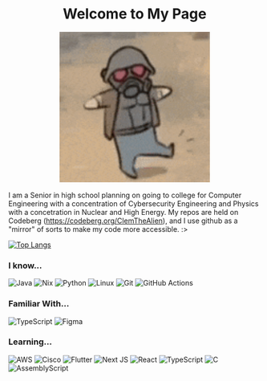 <div align="center" class="section-heading">
    <h1>
     Welcome to My Page
    </h1>
     <p>
    <img src="/assets/fallout-new-vegas.gif" alt="Courier 6" width = "300" height = "300"/>
     </p>
</div>

I am a Senior in high school planning on going to college for Computer Engineering with a concentration of Cybersecurity Engineering and Physics with a concetration in Nuclear and High Energy.
My repos are held on Codeberg (https://codeberg.org/ClemTheAlien), and I use github as a "mirror" of sorts to make my code more accessible. :>

[![Top Langs](https://github-readme-stats.vercel.app/api/top-langs/?username=ClemTheAlien)](https://github.com/anuraghazra/github-readme-stats)
### I know...
![Java](https://img.shields.io/badge/java-%23ED8B00.svg?style=for-the-badge&logo=openjdk&logoColor=white)
![Nix](https://img.shields.io/badge/NIX-5277C3.svg?style=for-the-badge&logo=NixOS&logoColor=white)
![Python](https://img.shields.io/badge/python-3670A0?style=for-the-badge&logo=python&logoColor=ffdd54)
![Linux](https://img.shields.io/badge/Linux-FCC624?style=for-the-badge&logo=linux&logoColor=black)
![Git](https://img.shields.io/badge/git-%23F05033.svg?style=for-the-badge&logo=git&logoColor=white)
![GitHub Actions](https://img.shields.io/badge/github%20actions-%232671E5.svg?style=for-the-badge&logo=githubactions&logoColor=white)

### Familiar With...
![TypeScript](https://img.shields.io/badge/typescript-%23007ACC.svg?style=for-the-badge&logo=typescript&logoColor=white)
![Figma](https://img.shields.io/badge/figma-%23F24E1E.svg?style=for-the-badge&logo=figma&logoColor=white)
### Learning...
![AWS](https://img.shields.io/badge/AWS-%23FF9900.svg?style=for-the-badge&logo=amazon-aws&logoColor=white)
![Cisco](https://img.shields.io/badge/cisco-%23049fd9.svg?style=for-the-badge&logo=cisco&logoColor=black)
 ![Flutter](https://img.shields.io/badge/Flutter-%2302569B.svg?style=for-the-badge&logo=Flutter&logoColor=white)
 ![Next JS](https://img.shields.io/badge/Next-black?style=for-the-badge&logo=next.js&logoColor=white)
 ![React](https://img.shields.io/badge/react-%2320232a.svg?style=for-the-badge&logo=react&logoColor=%2361DAFB)
 ![TypeScript](https://img.shields.io/badge/typescript-%23007ACC.svg?style=for-the-badge&logo=typescript&logoColor=white)
 ![C](https://img.shields.io/badge/c-%2300599C.svg?style=for-the-badge&logo=c&logoColor=white)
 ![AssemblyScript](https://img.shields.io/badge/assembly%20script-%23000000.svg?style=for-the-badge&logo=assemblyscript&logoColor=white)
